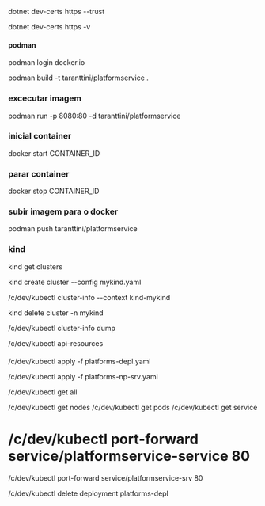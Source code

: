 ﻿dotnet dev-certs https --trust

dotnet dev-certs https -v



#### podman

podman login docker.io

podman build -t taranttini/platformservice .

### excecutar imagem
podman run -p 8080:80 -d taranttini/platformservice

### inicial container
docker start CONTAINER_ID

### parar container
docker stop CONTAINER_ID

### subir imagem para o docker
podman push taranttini/platformservice



### kind

kind get clusters

kind create cluster --config mykind.yaml

/c/dev/kubectl cluster-info --context kind-mykind

kind delete cluster -n mykind



/c/dev/kubectl cluster-info dump

/c/dev/kubectl api-resources

####

/c/dev/kubectl apply -f platforms-depl.yaml

/c/dev/kubectl apply -f platforms-np-srv.yaml

/c/dev/kubectl get all

/c/dev/kubectl get nodes
/c/dev/kubectl get pods
/c/dev/kubectl get service

# /c/dev/kubectl port-forward service/platformservice-service 80
/c/dev/kubectl port-forward service/platformservice-srv 80

/c/dev/kubectl delete deployment platforms-depl